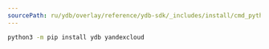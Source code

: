 ```yaml
---
sourcePath: ru/ydb/overlay/reference/ydb-sdk/_includes/install/cmd_python.md
---
```

```bash
python3 -m pip install ydb yandexcloud
```
